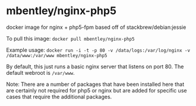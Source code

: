 mbentley/nginx-php5
===================

docker image for nginx + php5-fpm
based off of stackbrew/debian:jessie

To pull this image:
`docker pull mbentley/nginx-php5`

Example usage:
`docker run -i -t -p 80 -v /data/logs:/var/log/nginx -v /data/www:/var/www mbentley/nginx-php5`

By default, this just runs a basic nginx server that listens on port 80.  The default webroot is `/var/www`.

Note:  There are a number of packages that have been installed here that are certainly not required for php5 or nginx but are added for specific use cases that require the additional packages.
